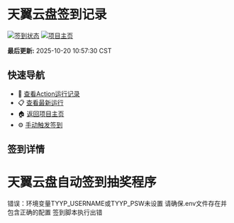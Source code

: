 # 天翼云盘签到记录

[![签到状态](https://github.com/111666/189pan/actions/workflows/main.yml/badge.svg)](https://github.com/111666/189pan/actions/workflows/main.yml) [![项目主页](https://img.shields.io/badge/GitHub-项目主页-blue?logo=github)](https://github.com/111666/189pan)

**最后更新:** 2025-10-20 10:57:30 CST

## 快速导航

- 🔄 [查看Action运行记录](https://github.com/111666/189pan/actions)
- 📋 [查看最新运行](https://github.com/111666/189pan/actions/runs/18640666040)
- 🏠 [返回项目主页](https://github.com/111666/189pan)
- ⚙️ [手动触发签到](https://github.com/111666/189pan/actions/workflows/main.yml)

## 签到详情

# 天翼云盘自动签到抽奖程序

错误：环境变量TYYP_USERNAME或TYYP_PSW未设置
请确保.env文件存在并包含正确的配置
签到脚本执行出错
